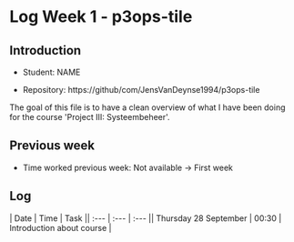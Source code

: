 # Log Week 1 - p3ops-tile
## Introduction



- Student: NAME

- Repository: https://github/com/JensVanDeynse1994/p3ops-tile



The goal of this file is to have a clean overview of what I have been doing for the course 'Project III: Systeembeheer'.

## Previous week
- Time worked previous week: Not available -> First week

## Log
| Date   | Time     | Task             || :---        | :---      | :---           || Thursday 28 September | 00:30 | Introduction about course |